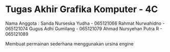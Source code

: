 # Tugas Akhir Grafika Komputer - 4C

Nama Anggota : 
Sanda Nurseska Yudha - 065121066
Rahmat Nurwahidno - 065121074
Gugus Adhi Gumilang - 065121079
Ahmad Nursyehan Putra R - 065121089


Membuat permainan sederhana menggunakan ursina engine

